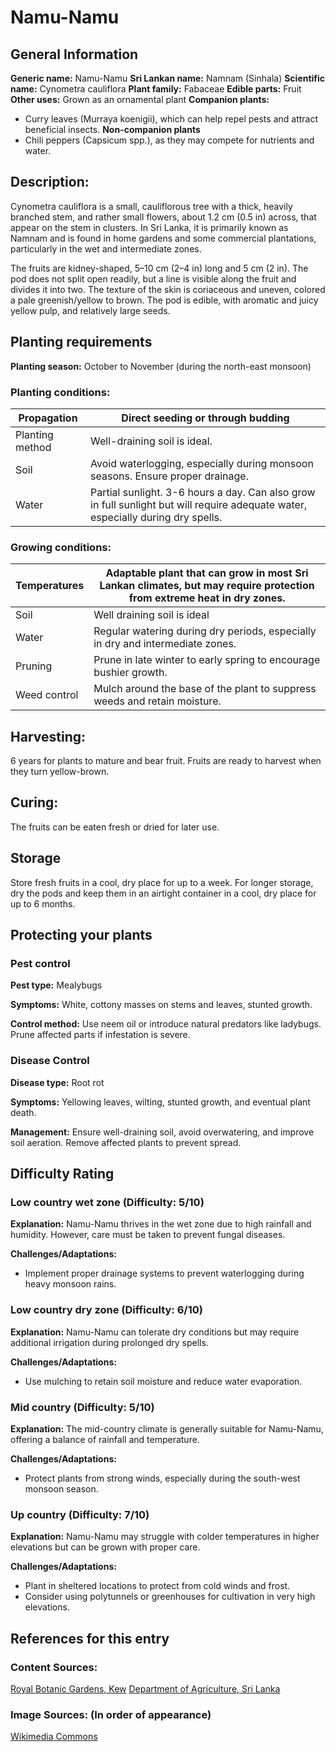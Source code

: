 # Namu-Namu

## General Information
**Generic name:** Namu-Namu
**Sri Lankan name:** Namnam (Sinhala)
**Scientific name:** Cynometra cauliflora
**Plant family:** Fabaceae
**Edible parts:** Fruit
**Other uses:** Grown as an ornamental plant
**Companion plants:**
- <update>Curry leaves (Murraya koenigii), which can help repel pests and attract beneficial insects.</update>
**Non-companion plants**
- <update>Chili peppers (Capsicum spp.), as they may compete for nutrients and water.</update>

## Description:
Cynometra cauliflora is a small, cauliflorous tree with a thick, heavily branched stem, and rather small flowers, about 1.2 cm (0.5 in) across, that appear on the stem in clusters. <update>In Sri Lanka, it is primarily known as Namnam and is found in home gardens and some commercial plantations, particularly in the wet and intermediate zones.</update>

The fruits are kidney-shaped, 5–10 cm (2–4 in) long and 5 cm (2 in). The pod does not split open readily, but a line is visible along the fruit and divides it into two. The texture of the skin is coriaceous and uneven, colored a pale greenish/yellow to brown. The pod is edible, with aromatic and juicy yellow pulp, and relatively large seeds.

## Planting requirements
**Planting season:** <update>October to November (during the north-east monsoon)</update>

### Planting conditions:
| **Propagation** | Direct seeding or through budding |
|----|----|
| Planting method | Well-draining soil is ideal. |
| Soil | <update>Avoid waterlogging, especially during monsoon seasons. Ensure proper drainage.</update> |
| Water | <update>Partial sunlight. 3-6 hours a day. Can also grow in full sunlight but will require adequate water, especially during dry spells.</update> |

### Growing conditions:

| Temperatures | <update>Adaptable plant that can grow in most Sri Lankan climates, but may require protection from extreme heat in dry zones.</update> |
|----|----|
| Soil | Well draining soil is ideal |
| Water | <update>Regular watering during dry periods, especially in dry and intermediate zones.</update> |
| Pruning | Prune in late winter to early spring to encourage bushier growth.
| Weed control | Mulch around the base of the plant to suppress weeds and retain moisture.

## Harvesting:
6 years for plants to mature and bear fruit. Fruits are ready to harvest when they turn yellow-brown.

## Curing:
The fruits can be eaten fresh or dried for later use.

## Storage
<update>Store fresh fruits in a cool, dry place for up to a week. For longer storage, dry the pods and keep them in an airtight container in a cool, dry place for up to 6 months.</update>

## Protecting your plants
### Pest control
**Pest type:** <update>Mealybugs</update>

**Symptoms:** <update>White, cottony masses on stems and leaves, stunted growth.</update>

**Control method:** <update>Use neem oil or introduce natural predators like ladybugs. Prune affected parts if infestation is severe.</update>

### Disease Control
**Disease type:** <update>Root rot</update>

**Symptoms:** <update>Yellowing leaves, wilting, stunted growth, and eventual plant death.</update>

**Management:** <update>Ensure well-draining soil, avoid overwatering, and improve soil aeration. Remove affected plants to prevent spread.</update>

## Difficulty Rating
### Low country wet zone (Difficulty: 5/10)
**Explanation:** <update>Namu-Namu thrives in the wet zone due to high rainfall and humidity. However, care must be taken to prevent fungal diseases.</update>

**Challenges/Adaptations:**
- <update>Implement proper drainage systems to prevent waterlogging during heavy monsoon rains.</update>
### Low country dry zone (Difficulty: 6/10)
**Explanation:** <update>Namu-Namu can tolerate dry conditions but may require additional irrigation during prolonged dry spells.</update>

**Challenges/Adaptations:**
- <update>Use mulching to retain soil moisture and reduce water evaporation.</update>
### Mid country (Difficulty: 5/10)
**Explanation:** <update>The mid-country climate is generally suitable for Namu-Namu, offering a balance of rainfall and temperature.</update>

**Challenges/Adaptations:**
- <update>Protect plants from strong winds, especially during the south-west monsoon season.</update>
### Up country (Difficulty: 7/10)
**Explanation:** <update>Namu-Namu may struggle with colder temperatures in higher elevations but can be grown with proper care.</update>

**Challenges/Adaptations:**
- <update>Plant in sheltered locations to protect from cold winds and frost.</update>
- <update>Consider using polytunnels or greenhouses for cultivation in very high elevations.</update>

## References for this entry
### Content Sources:
[Royal Botanic Gardens, Kew](https://www.kew.org/data/species/Cynometra%20cauliflora)
<update>[Department of Agriculture, Sri Lanka](http://www.doa.gov.lk)</update>

### Image Sources: (In order of appearance)
[Wikimedia Commons](https://commons.wikimedia.org/wiki/File:Cynometra_cauliflora.jpg)